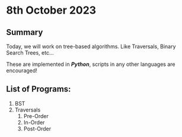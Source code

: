 # 8th October 2023

## Summary

Today, we will work on tree-based algorithms. Like Traversals, Binary Search Trees, etc...

These are implemented in __*Python*__, scripts in any other languages are encouraged!

## List of Programs:

1. BST
2. Traversals
   1. Pre-Order
   2. In-Order
   3. Post-Order